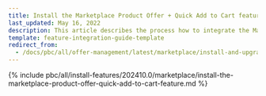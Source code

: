 ```yaml
---
title: Install the Marketplace Product Offer + Quick Add to Cart feature
last_updated: May 16, 2022
description: This article describes the process how to integrate the Marketplace Product Offer + Quick Add to Cart feature into a Spryker Marketplace project.
template: feature-integration-guide-template
redirect_from:
  - /docs/pbc/all/offer-management/latest/marketplace/install-and-upgrade/install-features/install-the-marketplace-product-offer-quick-add-to-cart-feature.html
---
```


{% include pbc/all/install-features/202410.0/marketplace/install-the-marketplace-product-offer-quick-add-to-cart-feature.md %} <!-- To edit, see /_includes/pbc/all/install-features/202311.0/marketplace/install-the-marketplace-product-offer-quick-add-to-cart-feature.md -->
